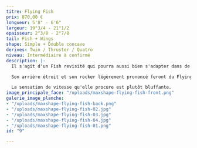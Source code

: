 ```yaml
---
titre: Flying Fish
prix: 870,00 €
longueur: 5'8" - 6'6"
largeur: 19"3/4 - 21"1/2
epaisseur: 2"3/8 - 2"7/8
tail: Fish + Wings
shape: Simple + Double concave
derives: Twin / Thruster / Quatro
niveau: Intermédiaire à confirmé
description: |-
  Il s'agit d'un Fish revisité qui pourra aussi bien s'adapter dans de petites conditions estivales que dans des vagues hivernales conséquentes en fonction du montage choisi : Twin, Thruster ou Quatro, autant de possibilités pour une seule planche.

  Son arrière étroit et son rocker légèrement prononcé feront du Flying Fish une planche réactive et performante ayant une excellente conduite dans les vagues puissantes.

  La sensation de vitesse qu'elle procure est plutôt bluffante.
image_principale_face: "/uploads/maxshape-flying-fish-front.png"
galerie_image_planche:
- "/uploads/maxshape-flying-fish-back.png"
- "/uploads/maxshape-flying-fish-02.jpg"
- "/uploads/maxshape-flying-fish-03.jpg"
- "/uploads/maxshape-flying-fish-04.jpg"
- "/uploads/maxshape-flying-fish-01.png"
id: "9"

---
```

